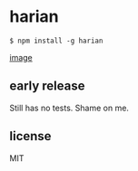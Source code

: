 # harian

```
$ npm install -g harian
```

[image](http://g.recordit.co/6HFIFhy5gA.gif)

## early release

Still has no tests. Shame on me.

## license 
MIT
